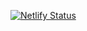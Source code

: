 [![Netlify Status](https://api.netlify.com/api/v1/badges/a6e0c669-2824-4b9e-b569-0fe5c0b10963/deploy-status)](https://app.netlify.com/sites/unit-02-html-css-assessment-moniqueog/deploys)
